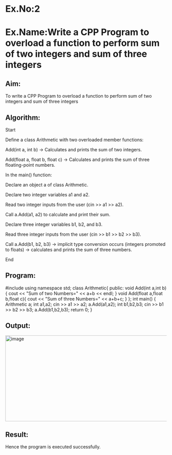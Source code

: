 # Ex.No:2
# Ex.Name:Write a CPP Program to overload a function to perform sum of two integers and sum of three integers
## Aim:
To write a CPP Program to overload a function to perform sum of two integers and sum of three integers
 
## Algorithm:
Start

Define a class Arithmetic with two overloaded member functions:

Add(int a, int b) → Calculates and prints the sum of two integers.

Add(float a, float b, float c) → Calculates and prints the sum of three floating-point numbers.

In the main() function:

Declare an object a of class Arithmetic.

Declare two integer variables a1 and a2.

Read two integer inputs from the user (cin >> a1 >> a2).

Call a.Add(a1, a2) to calculate and print their sum.

Declare three integer variables b1, b2, and b3.

Read three integer inputs from the user (cin >> b1 >> b2 >> b3).

Call a.Add(b1, b2, b3) → implicit type conversion occurs (integers promoted to floats) → calculates and prints the sum of three numbers.

End




## Program:

#include<iostream>
using namespace std;
class Arithmetic{
  public:
  void Add(int a,int b){
      cout << "Sum of two Numbers=" << a+b << endl;
  }
  void Add(float a,float b,float c){
      cout << "Sum of three Numbers=" << a+b+c;
  }
};
int main()
{
    Arithmetic a;
    int a1,a2;
    cin >> a1 >> a2;
    a.Add(a1,a2);
    int b1,b2,b3;
    cin >> b1 >> b2 >> b3;
    a.Add(b1,b2,b3);
    return 0;
}

## Output:

<img width="1329" height="269" alt="image" src="https://github.com/user-attachments/assets/4f64624a-17f8-44a6-8386-8b0e658c4176" />


## Result:
Hence the program is executed successfully.
